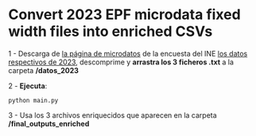 # Convert 2023 EPF microdata fixed width files into enriched CSVs

1 - Descarga de [la página de microdatos](https://www.ine.es/dyngs/INEbase/es/operacion.htm?c=Estadistica_C&cid=1254736176806&menu=resultados&idp=1254735976608#_tabs-1254736195147) de la encuesta del INE [los datos respectivos de 2023](https://www.ine.es/ftp/microdatos/epf2006/datos_2023.zip), descomprime y **arrastra los 3 ficheros .txt** a la carpeta **/datos_2023**

2 - **Ejecuta**:
```
python main.py
```

3 - Usa los 3 archivos enriquecidos que aparecen en la carpeta **/final_outputs_enriched**